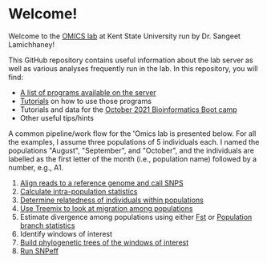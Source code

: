 # Welcome!
Welcome to the [OMICS lab](https://theomicslab.wordpress.com/) at Kent State University run by Dr. Sangeet Lamichhaney! 

This GitHub repository contains useful information about the lab server as well as various analyses frequently run in the lab. In this repository, you will find:
* [A list of programs available on the server](https://github.com/wjdavis90/Omics_lab_server/blob/main/program_list.md)
* [Tutorials](https://github.com/wjdavis90/Omics_lab_server/tree/main/tutorials) on how to use those programs
* Tutorials and data for the [October 2021 Bioinformatics Boot camp](https://github.com/wjdavis90/Omics_lab_server/tree/main/tutorials/2021_Bio_Info_Bootcamp)
* Other useful tips/hints

A common pipeline/work flow for the 'Omics lab is presented below. For all the examples, I assume three populations of 5 individuals each. I named the populations "August", "September", and "October", and the individuals are labelled as the first letter of the month (i.e., population name) followed by a number, e.g., A1.

1. [Align reads to a reference genome and call SNPS](https://github.com/wjdavis90/Omics_lab_server/blob/main/tutorials/Aligning_reads_calling_SNPS.md)
2. [Calculate intra-population statistics](https://github.com/wjdavis90/Omics_lab_server/blob/main/tutorials/intra_population_stats.md)
3. [Determine relatedness of individuals within populations](https://github.com/wjdavis90/Omics_lab_server/blob/main/tutorials/relatedness.md)
4. [Use Treemix to look at migration among populations]()
5. Estimate divergence among populations using either [Fst]() or [Population branch statistics]()
6. Identify windows of interest
7. [Build phylogenetic trees of the windows of interest]()
8. [Run SNPeff]()
